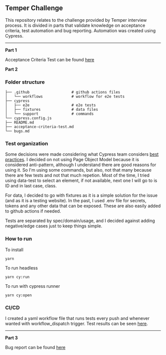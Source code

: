## Temper Challenge


This repository relates to the challenge provided by Temper interview process. It is divided in parts that validate knowledge on acceptance criteria, test automation and bug reporting. Automation was created using Cypress.

------

**Part 1**

Acceptance Criteria Test can be found [here](acceptance-criteria-test.md)

**Part 2**

### Folder structure

```
├── .github                   # github actions files
│   └── workflows             # workflow for e2e tests 
├── cypress                    
│   ├── e2e                   # e2e tests
│   ├── fixtures              # data files
│   └── support               # commands
└── cypress.config.js         
├── README.md                 
├── acceptance-criteria-test.md                    
└── bugs.md
```
### Test organization

Some decisions were made considering what Cypress team considers [best practices](https://docs.cypress.io/guides/references/best-practices). I decided on not using Page Object Model because it is considered anti-pattern, although I understand there are good reasons for using it. So I'm using some commands, but also, not that many because there are few tests and not that much repetion. Most of the time, I tried using data-test to select an element, if not available, next one I will go to is ID and in last case, class.

For data, I decided to go with fixtures as it is a simple solution for the issue (and as it is a testing website). In the past, I used .env file for secrets, tokens and any other data that can be exposed. These are also easily added to github actions if needed.

Tests are separated by spec/domain/usage, and I decided against adding negative/edge cases just to keep things simple.

### How to run

To install
```
yarn
```

To run headless
```
yarn cy:run
```

To run with cypress runner
```
yarn cy:open
```

### CI/CD

I created a yaml workflow file that runs tests every push and whenever wanted with workflow_dispatch trigger. Test results can be seen [here](https://github.com/tihmatsumoto/temper-challenge/actions).

---

**Part 3**

Bug report can be found [here](bugs.md)
